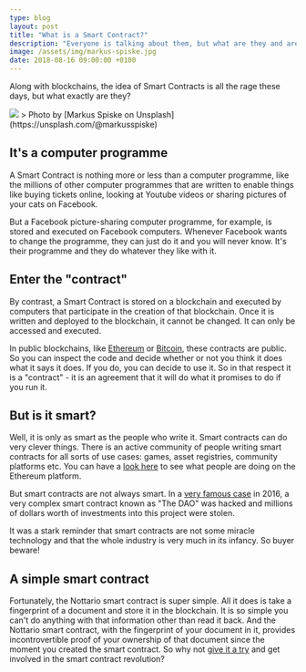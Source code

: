 ```yaml
---
type: blog
layout: post
title: "What is a Smart Contract?"
description: "Everyone is talking about them, but what are they and are they as smart as they claim to be?"
image: /assets/img/markus-spiske.jpg
date: 2018-08-16 09:00:00 +0100
---
```

Along with blockchains, the idea of Smart Contracts is all the rage these days, but what exactly are they?

<img class="img-fluid" src="{{ page.image }}">
> Photo by [Markus Spiske  on Unsplash](https://unsplash.com/@markusspiske) 

## It's a computer programme

A Smart Contract is nothing more or less than a computer programme, like the millions of other computer programmes that are written to enable things like buying tickets online, looking at Youtube videos or sharing pictures of your cats on Facebook.

But a Facebook picture-sharing computer programme, for example, is stored and executed on Facebook computers. Whenever Facebook wants to change the programme, they can just do it and you will never know. It's their programme and they do whatever they like with it.

## Enter the "contract"

By contrast, a Smart Contract is stored on a blockchain and executed by computers that participate in the creation of that blockchain. Once it is written and deployed to the blockchain, it cannot be changed. It can only be accessed and executed. 

In public blockchains, like [Ethereum](https://ethereum.org) or [Bitcoin](https://bitcoin.org/en/), these contracts are public. So you can inspect the code and decide whether or not you think it does what it says it does. If you do, you can decide to use it. So in that respect it is a "contract" - it is an agreement that it will do what it promises to do if you run it.

## But is it smart?

Well, it is only as smart as the people who write it. Smart contracts can do very clever things. There is an active community of people writing smart contracts for all sorts of use cases: games, asset registries, community platforms etc. You can have a [look here](https://www.stateofthedapps.com/) to see what people are doing on the Ethereum platform. 

But smart contracts are not always smart. In a [very famous case](https://medium.com/@pullnews/understanding-the-dao-hack-for-journalists-2312dd43e993) in 2016, a very complex smart contract known as "The DAO" was hacked and millions of dollars worth of investments into this project were stolen.  

It was a stark reminder that smart contracts are not some miracle technology and that the whole industry is very much in its infancy. So buyer beware!

## A simple smart contract

Fortunately, the Nottario smart contract is super simple. All it does is take a fingerprint of a document and store it in the blockchain. It is so simple you can't do anything with that information other than read it back. And the Nottario smart contract, with the fingerprint of your document in it, provides incontrovertible proof of your ownership of that document since the moment you created the smart contract. So why not [give it a try](https://nottar.io/drop.html) and get involved in the smart contract revolution?



